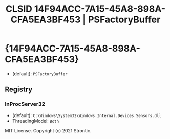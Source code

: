 ﻿---
title: "CLSID 14F94ACC-7A15-45A8-898A-CFA5EA3BF453 | PSFactoryBuffer"
excerpt: What is COM-Object CLSID 14F94ACC-7A15-45A8-898A-CFA5EA3BF453?
---

# {14F94ACC-7A15-45A8-898A-CFA5EA3BF453}

* (default): `PSFactoryBuffer`

## Registry


### InProcServer32

* (default): `C:\Windows\System32\Windows.Internal.Devices.Sensors.dll`
* ThreadingModel: `Both`

MIT License. Copyright (c) 2021 Strontic.


